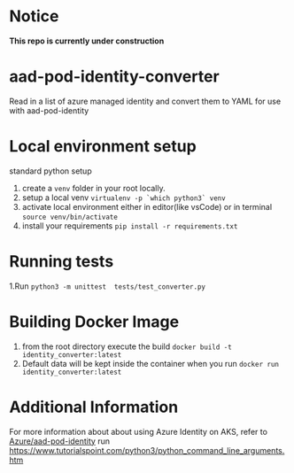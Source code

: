 # Notice
**This repo is currently under construction**

# aad-pod-identity-converter
Read in a list of azure managed identity and convert them to YAML for use with aad-pod-identity

# Local environment setup
standard python setup
1. create a ```venv``` folder in your root locally.
2. setup a local venv ```virtualenv -p `which python3` venv```
3. activate local environment either in editor(like vsCode) or in terminal ```source venv/bin/activate```
4. install your requirements ```pip install -r requirements.txt```

# Running tests
1.Run ```python3 -m unittest  tests/test_converter.py```

# Building Docker Image
1. from the root directory execute the build ```docker build -t identity_converter:latest```
2. Default data will be kept inside the container when you run ```docker run identity_converter:latest```


# Additional Information
For more information about about using Azure Identity on AKS, refer to [Azure/aad-pod-identity](https://github.com/Azure/aad-pod-identity) run 
https://www.tutorialspoint.com/python3/python_command_line_arguments.htm
